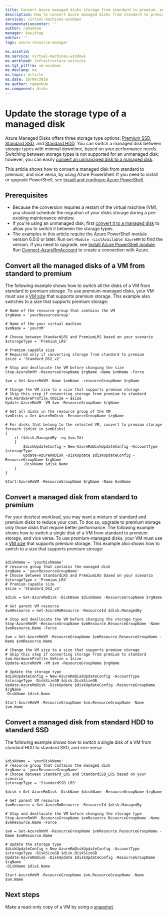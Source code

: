 ```yaml
---
title: Convert Azure managed disks storage from standard to premium, and vice versa | Microsoft Docs
description: How to convert Azure managed disks from standard to premium, and vice versa, by using Azure PowerShell.
services: virtual-machines-windows
documentationcenter: ''
author: ramankum
manager: kavithag
editor: ''
tags: azure-resource-manager

ms.assetid: 
ms.service: virtual-machines-windows
ms.workload: infrastructure-services
ms.tgt_pltfrm: vm-windows
ms.devlang: na
ms.topic: article
ms.date: 10/04/2018
ms.author: ramankum
ms.component: disks
---
```


# Update the storage type of a managed disk

Azure Managed Disks offers three storage type options: [Premium SSD](../windows/premium-storage.md), [Standard SSD](../windows/disks-standard-ssd.md), and [Standard HDD](../windows/standard-storage.md). You can switch a managed disk between storage types with minimal downtime, based on your performance needs. Switching between storage types is not supported for an unmanaged disk; however, you can easily [convert an unmanaged disk to a managed disk](convert-unmanaged-to-managed-disks.md).

This article shows how to convert a managed disk from standard to premium, and vice versa, by using Azure PowerShell. If you need to install or upgrade PowerShell, see [Install and configure Azure PowerShell](https://docs.microsoft.com/powershell/azure/install-azurerm-ps?view=azurermps-6.8.1).

## Prerequisites

* Because the conversion requires a restart of the virtual machine (VM), you should schedule the migration of your disks storage during a pre-existing maintenance window. 
* If you're using an unmanaged disk, first [convert it to a managed disk](convert-unmanaged-to-managed-disks.md) to allow you to switch it between the storage types. 
* The examples in this article require the Azure PowerShell module version 6.0.0 or later. Run `Get-Module -ListAvailable AzureRM` to find the version. If you need to upgrade, see [Install Azure PowerShell module](/powershell/azure/install-azurerm-ps). Run [Connect-AzureRmAccount](https://docs.microsoft.com/powershell/module/azurerm.profile/connect-azurermaccount) to create a connection with Azure.


## Convert all the managed disks of a VM from standard to premium

The following example shows how to switch all the disks of a VM from standard to premium storage. To use premium-managed disks, your VM must use a [VM size](sizes.md) that supports premium storage. This example also switches to a size that supports premium storage:

```azurepowershell-interactive
# Name of the resource group that contains the VM
$rgName = 'yourResourceGroup'

# Name of the your virtual machine
$vmName = 'yourVM'

# Choose between StandardLRS and PremiumLRS based on your scenario
$storageType = 'Premium_LRS'

# Premium capable size
# Required only if converting storage from standard to premium
$size = 'Standard_DS2_v2'

# Stop and deallocate the VM before changing the size
Stop-AzureRmVM -ResourceGroupName $rgName -Name $vmName -Force

$vm = Get-AzureRmVM -Name $vmName -resourceGroupName $rgName

# Change the VM size to a size that supports premium storage
# Skip this step if converting storage from premium to standard
$vm.HardwareProfile.VmSize = $size
Update-AzureRmVM -VM $vm -ResourceGroupName $rgName

# Get all disks in the resource group of the VM
$vmDisks = Get-AzureRmDisk -ResourceGroupName $rgName 

# For disks that belong to the selected VM, convert to premium storage
foreach ($disk in $vmDisks)
{
	if ($disk.ManagedBy -eq $vm.Id)
	{
		$diskUpdateConfig = New-AzureRmDiskUpdateConfig –AccountType $storageType
		Update-AzureRmDisk -DiskUpdate $diskUpdateConfig -ResourceGroupName $rgName `
		-DiskName $disk.Name
	}
}

Start-AzureRmVM -ResourceGroupName $rgName -Name $vmName
```

## Convert a managed disk from standard to premium

For your dev/test workload, you may want a mixture of standard and premium disks to reduce your cost. To dos so, upgrade to premium storage only those disks that require better performance. The following example shows how to switch a single disk of a VM from standard to premium storage, and vice versa. To use premium-managed disks, your VM must use a [VM size](sizes.md) that supports premium storage. This example also shows how to switch to a size that supports premium storage:

```azurepowershell-interactive

$diskName = 'yourDiskName'
# resource group that contains the managed disk
$rgName = 'yourResourceGroupName'
# Choose between StandardLRS and PremiumLRS based on your scenario
$storageType = 'Premium_LRS'
# Premium capable size 
$size = 'Standard_DS2_v2'

$disk = Get-AzureRmDisk -DiskName $diskName -ResourceGroupName $rgName

# Get parent VM resource
$vmResource = Get-AzureRmResource -ResourceId $disk.ManagedBy

# Stop and deallocate the VM before changing the storage type
Stop-AzureRmVM -ResourceGroupName $vmResource.ResourceGroupName -Name $vmResource.Name -Force

$vm = Get-AzureRmVM -ResourceGroupName $vmResource.ResourceGroupName -Name $vmResource.Name 

# Change the VM size to a size that supports premium storage
# Skip this step if converting storage from premium to standard
$vm.HardwareProfile.VmSize = $size
Update-AzureRmVM -VM $vm -ResourceGroupName $rgName

# Update the storage type
$diskUpdateConfig = New-AzureRmDiskUpdateConfig -AccountType $storageType -DiskSizeGB $disk.DiskSizeGB
Update-AzureRmDisk -DiskUpdate $diskUpdateConfig -ResourceGroupName $rgName `
-DiskName $disk.Name

Start-AzureRmVM -ResourceGroupName $vm.ResourceGroupName -Name $vm.Name
```

## Convert a managed disk from standard HDD to standard SSD

The following example shows how to switch a single disk of a VM from standard HDD to standard SSD, and vice versa:

```azurepowershell-interactive

$diskName = 'yourDiskName'
# resource group that contains the managed disk
$rgName = 'yourResourceGroupName'
# Choose between Standard_LRS and StandardSSD_LRS based on your scenario
$storageType = 'StandardSSD_LRS'

$disk = Get-AzureRmDisk -DiskName $diskName -ResourceGroupName $rgName

# Get parent VM resource
$vmResource = Get-AzureRmResource -ResourceId $disk.ManagedBy

# Stop and deallocate the VM before changing the storage type
Stop-AzureRmVM -ResourceGroupName $vmResource.ResourceGroupName -Name $vmResource.Name -Force

$vm = Get-AzureRmVM -ResourceGroupName $vmResource.ResourceGroupName -Name $vmResource.Name 

# Update the storage type
$diskUpdateConfig = New-AzureRmDiskUpdateConfig -AccountType $storageType -DiskSizeGB $disk.DiskSizeGB
Update-AzureRmDisk -DiskUpdate $diskUpdateConfig -ResourceGroupName $rgName `
-DiskName $disk.Name

Start-AzureRmVM -ResourceGroupName $vm.ResourceGroupName -Name $vm.Name
```

## Next steps

Make a read-only copy of a VM by using a [snapshot](snapshot-copy-managed-disk.md).

